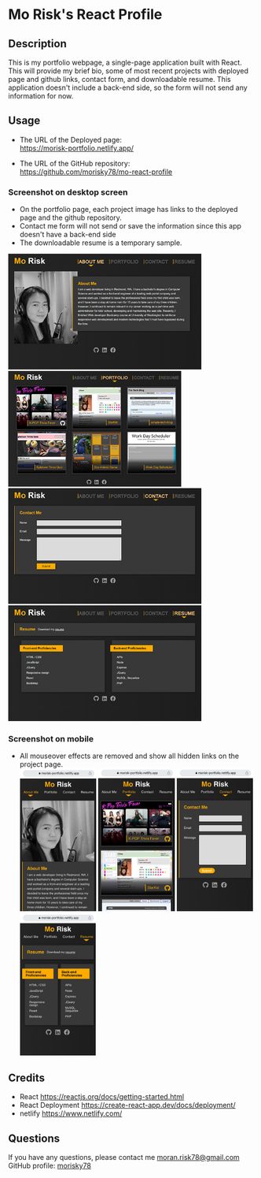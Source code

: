 # Mo Risk's React Profile

## Description
This is my portfolio webpage, a single-page application built with React. This will provide my brief bio, some of most recent projects with deployed page and github links, contact form, and downloadable resume. This application doesn't include a back-end side, so the form will not send any information for now.

## Usage
- The URL of the Deployed page:  
https://morisk-portfolio.netlify.app/

- The URL of the GitHub repository:  
https://github.com/morisky78/mo-react-profile


### Screenshot on desktop screen
- On the portfolio page, each project image has links to the deployed page and the github repository. 
- Contact me form will not send or save the information since this app doesn't have a back-end side
- The downloadable resume is a temporary sample.   
<img src="public/images/ss01.jpg" height="235" alt="Screenshot of about me">
<img src="public/images/ss02-01.jpg" height="235" alt="Screenshot of projects"> 
<img src="public/images/ss03.jpg" height="235" alt="Screenshot of contact"> 
<img src="public/images/ss04.jpg" height="235" alt="Screenshot of resume"> 

### Screenshot on mobile
- All mouseover effects are removed and show all hidden links on the project page.  
<img src="public/images/ms01.jpg" height="290" alt="Screenshot of about me"> <img src="public/images/ms02.jpg" height="290" alt="Screenshot of projects"> <img src="public/images/ms03.jpg" height="290" alt="Screenshot of contact"> <img src="public/images/ms04.jpg" height="290" alt="Screenshot of resume"> 

## Credits
- React
https://reactjs.org/docs/getting-started.html
- React Deployment
https://create-react-app.dev/docs/deployment/
- netlify
https://www.netlify.com/

## Questions
If you have any questions, please contact me moran.risk78@gmail.com  
GitHub  profile: [morisky78](https://github.com/morisky78)